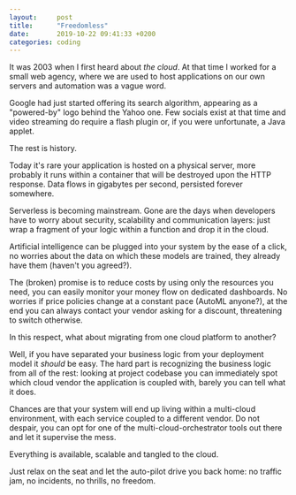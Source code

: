 ```yaml
---
layout:     post
title:      "Freedomless"
date:       2019-10-22 09:41:33 +0200
categories: coding
---
```


It was 2003 when I first heard about *the cloud*. At that time I worked for a small web agency, where we are used to host applications on our own servers and automation was a vague word.

Google had just started offering its search algorithm, appearing as a "powered-by" logo behind the Yahoo one. Few socials exist at that time and video streaming do require a flash plugin or, if you were unfortunate, a Java applet.   

The rest is history.

Today it's rare your application is hosted on a physical server, more probably it runs within a container that will be destroyed upon the HTTP response. Data flows in gigabytes per second, persisted forever somewhere. 

Serverless is becoming mainstream. Gone are the days when developers have to worry about security, scalability and communication layers: just wrap a fragment of your logic within a function and drop it in the cloud.

Artificial intelligence can be plugged into your system by the ease of a click, no worries about the data on which these models are trained, they already have them (haven't you agreed?).

The (broken) promise is to reduce costs by using only the resources you need, you can easily monitor your money flow on dedicated dashboards. No worries if price policies change at a constant pace (AutoML anyone?), at the end you can always contact your vendor asking for a discount, threatening to switch otherwise.

In this respect, what about migrating from one cloud platform to another?  

Well, if you have separated your business logic from your deployment model it *should* be easy.  The hard part is recognizing the business logic from all of the rest: looking at project codebase you can immediately spot which cloud vendor the application is coupled with, barely you can tell what it does.

Chances are that your system will end up living within a multi-cloud environment, with each service coupled to a different vendor. Do not despair, you can opt for one of the multi-cloud-orchestrator tools out there and let it supervise the mess.

Everything is available, scalable and tangled to the cloud.  

Just relax on the seat and let the auto-pilot drive you back home: no traffic jam, no incidents, no thrills, no freedom.
